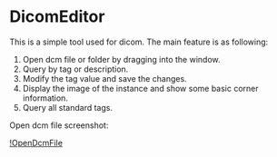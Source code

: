 # DicomEditor
This is a simple tool used for dicom. The main feature is as following:

1. Open dcm file or folder by dragging into the window.
2. Query by tag or description.
3. Modify the tag value and save the changes.
4. Display the image of the instance and show some basic corner information.
5. Query all standard tags.

Open dcm file screenshot:

[!OpenDcmFile](assets\Home.png)
